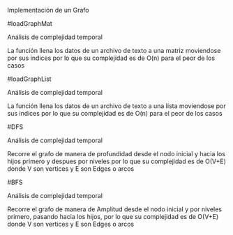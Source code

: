 Implementación de un Grafo

#loadGraphMat

Análisis de complejidad temporal

La función llena los datos de un archivo de texto a una matriz moviendose por sus indices por lo que su complejidad es de O(n) para el peor de los casos

#loadGraphList

Análisis de complejidad temporal

La función llena los datos de un archivo de texto a una lista moviendose por sus indices por lo que su complejidad es de O(n) para el peor de los casos

#DFS

Análisis de complejidad temporal

Recorre el grafo de manera de profundidad desde el nodo inicial y hacia los hijos primero y despues por niveles por lo que su complejidad es de O(V+E) donde V son vertices y E son Edges o arcos

#BFS

Análisis de complejidad temporal

Recorre el grafo de manera de Amplitud desde el nodo inicial y por niveles primero, pasando hacia los hijos, por lo que su complejidad es de O(V+E) donde V son vertices y E son Edges o arcos
